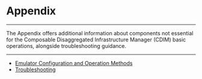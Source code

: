 # Appendix

---

The Appendix offers additional information about components not essential for the Composable Disaggregated Infrastructure Manager (CDIM) basic operations, alongside troubleshooting guidance.

---

- [Emulator Configuration and Operation Methods](emulator/README.md)
- [Troubleshooting](troubleshooting/README.md)
